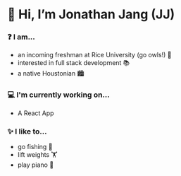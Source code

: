 # 👋 Hi, I’m Jonathan Jang (JJ)

### ❓ I am...
- an incoming freshman at Rice University (go owls!) 🦉
- interested in full stack development 📚
- a native Houstonian 🏙️

### 💻 I'm currently working on...
- A React App

### ✨ I like to...
- go fishing 🎣
- lift weights 🏋️
- play piano 🎹

<!---
JonathanJang24/JonathanJang24 is a ✨ special ✨ repository because its `README.md` (this file) appears on your GitHub profile.
You can click the Preview link to take a look at your changes.
--->
